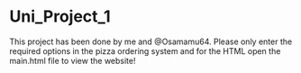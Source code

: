 # Uni_Project_1

This project has been done by me and @Osamamu64.
Please only enter the required options in the pizza ordering system and for the HTML open the main.html file to view the website!
